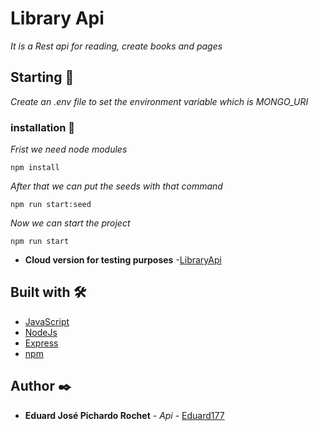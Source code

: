 # Library Api

_It is a Rest api for reading, create books and pages_

## Starting 🚀

_Create an .env file to set the environment variable which is MONGO_URI_

### installation 🔧

_Frist we need node modules_

```
npm install
```

_After that we can put the seeds with that command_

```
npm run start:seed
```

_Now we can start the project_

```
npm run start
```

* **Cloud version for testing purposes** -[LibraryApi](https://library-api-eduard.herokuapp.com/api-docs/)


## Built with 🛠️

* [JavaScript](https://www.javascript.com/)
* [NodeJs](https://nodejs.org/es/)
* [Express](https://expressjs.com/es/)
* [npm](https://www.npmjs.com/)

## Author ✒️

* **Eduard José Pichardo Rochet** - *Api* - [Eduard177](https://github.com/Eduard177)
